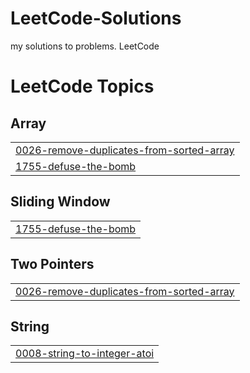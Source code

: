 # LeetCode-Solutions
my solutions to problems. LeetCode

<!---LeetCode Topics Start-->
# LeetCode Topics
## Array
|  |
| ------- |
| [0026-remove-duplicates-from-sorted-array](https://github.com/LepreclownLuperc/LeetCode-Solutions/tree/master/0026-remove-duplicates-from-sorted-array) |
| [1755-defuse-the-bomb](https://github.com/LepreclownLuperc/LeetCode-Solutions/tree/master/1755-defuse-the-bomb) |
## Sliding Window
|  |
| ------- |
| [1755-defuse-the-bomb](https://github.com/LepreclownLuperc/LeetCode-Solutions/tree/master/1755-defuse-the-bomb) |
## Two Pointers
|  |
| ------- |
| [0026-remove-duplicates-from-sorted-array](https://github.com/LepreclownLuperc/LeetCode-Solutions/tree/master/0026-remove-duplicates-from-sorted-array) |
## String
|  |
| ------- |
| [0008-string-to-integer-atoi](https://github.com/LepreclownLuperc/LeetCode-Solutions/tree/master/0008-string-to-integer-atoi) |
<!---LeetCode Topics End-->